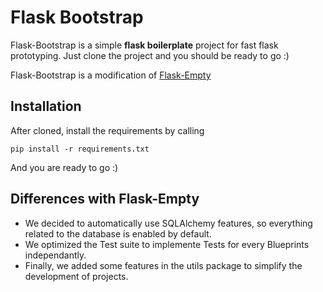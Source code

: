 Flask Bootstrap
===============
Flask-Bootstrap is a simple **flask boilerplate** project for fast flask prototyping.
Just clone the project and you should be ready to go :)

Flask-Bootstrap is a modification of [Flask-Empty](https://github.com/italomaia/flask-empty)

Installation
------------

After cloned, install the requirements by calling

```shell
pip install -r requirements.txt
```

And you are ready to go :)


Differences with Flask-Empty
----------------------------

* We decided to automatically use SQLAlchemy features, so everything related to the database is enabled by default.
* We optimized the Test suite to implemente Tests for every Blueprints independantly.
* Finally, we added some features in the utils package to simplify the development of projects.
